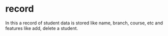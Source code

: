 # record
In this a record of student data is stored like name, branch, course, etc and features like add, delete a student.
